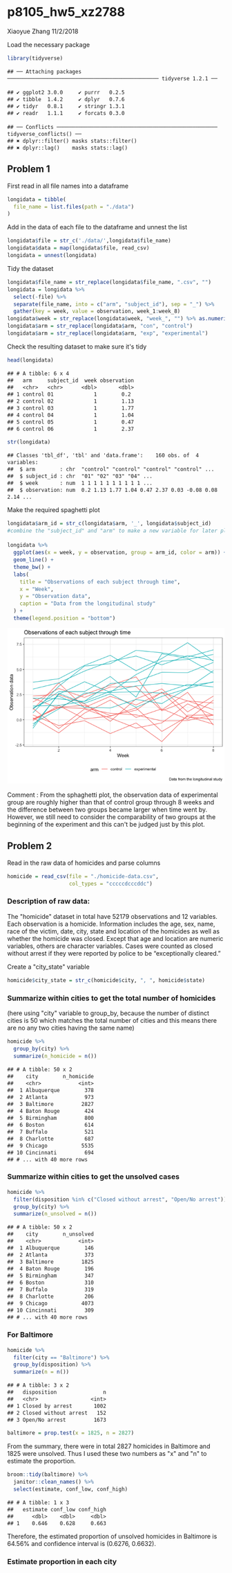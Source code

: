 p8105\_hw5\_xz2788
================
Xiaoyue Zhang
11/2/2018

Load the necessary package

``` r
library(tidyverse)
```

    ## ── Attaching packages ───────────────────────────────────────────────── tidyverse 1.2.1 ──

    ## ✔ ggplot2 3.0.0     ✔ purrr   0.2.5
    ## ✔ tibble  1.4.2     ✔ dplyr   0.7.6
    ## ✔ tidyr   0.8.1     ✔ stringr 1.3.1
    ## ✔ readr   1.1.1     ✔ forcats 0.3.0

    ## ── Conflicts ──────────────────────────────────────────────────── tidyverse_conflicts() ──
    ## ✖ dplyr::filter() masks stats::filter()
    ## ✖ dplyr::lag()    masks stats::lag()

Problem 1
---------

First read in all file names into a dataframe

``` r
longidata = tibble(
  file_name = list.files(path = "./data")
)
```

Add in the data of each file to the dataframe and unnest the list

``` r
longidata$file = str_c('./data/',longidata$file_name)
longidata$data = map(longidata$file, read_csv)
longidata = unnest(longidata)
```

Tidy the dataset

``` r
longidata$file_name = str_replace(longidata$file_name, ".csv", "")
longidata = longidata %>% 
  select(-file) %>% 
  separate(file_name, into = c("arm", "subject_id"), sep = "_") %>% 
  gather(key = week, value = observation, week_1:week_8)
longidata$week = str_replace(longidata$week, "week_", "") %>% as.numeric()
longidata$arm = str_replace(longidata$arm, "con", "control")
longidata$arm = str_replace(longidata$arm, "exp", "experimental")
```

Check the resulting dataset to make sure it's tidy

``` r
head(longidata)
```

    ## # A tibble: 6 x 4
    ##   arm     subject_id  week observation
    ##   <chr>   <chr>      <dbl>       <dbl>
    ## 1 control 01             1        0.2 
    ## 2 control 02             1        1.13
    ## 3 control 03             1        1.77
    ## 4 control 04             1        1.04
    ## 5 control 05             1        0.47
    ## 6 control 06             1        2.37

``` r
str(longidata)
```

    ## Classes 'tbl_df', 'tbl' and 'data.frame':    160 obs. of  4 variables:
    ##  $ arm        : chr  "control" "control" "control" "control" ...
    ##  $ subject_id : chr  "01" "02" "03" "04" ...
    ##  $ week       : num  1 1 1 1 1 1 1 1 1 1 ...
    ##  $ observation: num  0.2 1.13 1.77 1.04 0.47 2.37 0.03 -0.08 0.08 2.14 ...

Make the required spaghetti plot

``` r
longidata$arm_id = str_c(longidata$arm, '_', longidata$subject_id)
#combine the "subject_id" and "arm" to make a new variable for later plotting

longidata %>% 
  ggplot(aes(x = week, y = observation, group = arm_id, color = arm)) +
  geom_line() +
  theme_bw() +
  labs(
    title = "Observations of each subject through time",
    x = "Week",
    y = "Observation data",
    caption = "Data from the longitudinal study"
  ) +
  theme(legend.position = "bottom")
```

![](p8105_hw5_xz2788_files/figure-markdown_github/spaghetti_plot-1.png)

Comment : From the sphaghetti plot, the observation data of experimental group are roughly higher than that of control group through 8 weeks and the difference between two groups became larger when time went by. However, we still need to consider the comparability of two groups at the beginning of the experiment and this can't be judged just by this plot.

Problem 2
---------

Read in the raw data of homicides and parse columns

``` r
homicide = read_csv(file = "./homicide-data.csv",
                    col_types = "cccccdcccddc")
```

### Description of raw data:

The "homicide" dataset in total have 52179 observations and 12 variables. Each observation is a homicide. Information includes the age, sex, name, race of the victim, date, city, state and location of the homicides as well as whether the homicide was closed. Except that age and location are numeric variables, others are character variables. Cases were counted as closed without arrest if they were reported by police to be “exceptionally cleared.”

Create a "city\_state" variable

``` r
homicide$city_state = str_c(homicide$city, ", ", homicide$state)
```

### Summarize within cities to get the total number of homicides

(here using "city" variable to group\_by, because the number of distinct cities is 50 which matches the total number of cities and this means there are no any two cities having the same name)

``` r
homicide %>% 
  group_by(city) %>% 
  summarize(n_homicide = n())
```

    ## # A tibble: 50 x 2
    ##    city        n_homicide
    ##    <chr>            <int>
    ##  1 Albuquerque        378
    ##  2 Atlanta            973
    ##  3 Baltimore         2827
    ##  4 Baton Rouge        424
    ##  5 Birmingham         800
    ##  6 Boston             614
    ##  7 Buffalo            521
    ##  8 Charlotte          687
    ##  9 Chicago           5535
    ## 10 Cincinnati         694
    ## # ... with 40 more rows

### Summarize within cities to get the unsolved cases

``` r
homicide %>% 
  filter(disposition %in% c("Closed without arrest", "Open/No arrest")) %>%
  group_by(city) %>% 
  summarize(n_unsolved = n())
```

    ## # A tibble: 50 x 2
    ##    city        n_unsolved
    ##    <chr>            <int>
    ##  1 Albuquerque        146
    ##  2 Atlanta            373
    ##  3 Baltimore         1825
    ##  4 Baton Rouge        196
    ##  5 Birmingham         347
    ##  6 Boston             310
    ##  7 Buffalo            319
    ##  8 Charlotte          206
    ##  9 Chicago           4073
    ## 10 Cincinnati         309
    ## # ... with 40 more rows

### For Baltimore

``` r
homicide %>% 
  filter(city == "Baltimore") %>% 
  group_by(disposition) %>% 
  summarize(n = n())
```

    ## # A tibble: 3 x 2
    ##   disposition               n
    ##   <chr>                 <int>
    ## 1 Closed by arrest       1002
    ## 2 Closed without arrest   152
    ## 3 Open/No arrest         1673

``` r
baltimore = prop.test(x = 1825, n = 2827)  
```

From the summary, there were in total 2827 homicides in Baltimore and 1825 were unsolved. Thus I used these two numbers as "x" and "n" to estimate the proportion.

``` r
broom::tidy(baltimore) %>% 
  janitor::clean_names() %>% 
  select(estimate, conf_low, conf_high)
```

    ## # A tibble: 1 x 3
    ##   estimate conf_low conf_high
    ##      <dbl>    <dbl>     <dbl>
    ## 1    0.646    0.628     0.663

Therefore, the estimated proportion of unsolved homicides in Baltimore is 64.56% and confidence interval is (0.6276, 0.6632).

### Estimate proportion in each city
